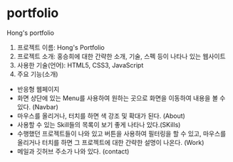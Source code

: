 # portfolio

Hong's portfolio

1. 프로젝트 이름: Hong's Portfolio
2. 프로젝트 소개: 홍승희에 대한 간략한 소개, 기술, 스펙 등이 나타나 있는 웹사이트
3. 사용한 기술(언어): HTML5, CSS3, JavaScript
4. 주요 기능(소개)

- 반응형 웹페이지
- 화면 상단에 있는 Menu를 사용하여 원하는 곳으로 화면을 이동하여 내용을 볼 수 있다. (Navbar)
- 마우스를 올리거나, 터치를 하면 색 강조 및 확대가 된다. (About)
- 사용할 수 있는 Skill들의 목록이 보기 좋게 나타나 있다.(SKills)
- 수행했던 프로젝트들이 나와 있고 버튼을 사용하여 필터링을 할 수 있고,
  마우스를 올리거나 터치를 하면 그 프로젝트에 대한 간략한 설명이 나온다. (Work)
- 메일과 깃허브 주소가 나와 있다. (contact)
